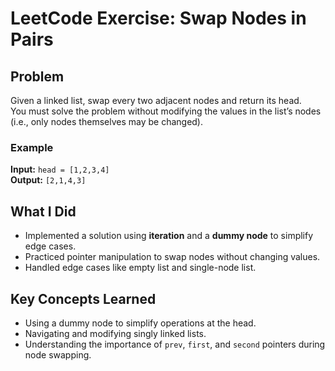 #  LeetCode Exercise: Swap Nodes in Pairs

## Problem  
Given a linked list, swap every two adjacent nodes and return its head.  
You must solve the problem without modifying the values in the list’s nodes (i.e., only nodes themselves may be changed).

### Example  
**Input:** `head = [1,2,3,4]`  
**Output:** `[2,1,4,3]`


##  What I Did  
- Implemented a solution using **iteration** and a **dummy node** to simplify edge cases.  
- Practiced pointer manipulation to swap nodes without changing values.  
- Handled edge cases like empty list and single-node list.


##  Key Concepts Learned  
- Using a dummy node to simplify operations at the head.  
- Navigating and modifying singly linked lists.  
- Understanding the importance of `prev`, `first`, and `second` pointers during node swapping.

